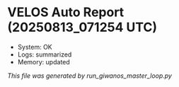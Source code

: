 # VELOS Auto Report (20250813_071254 UTC)

- System: OK
- Logs: summarized
- Memory: updated

_This file was generated by run_giwanos_master_loop.py_